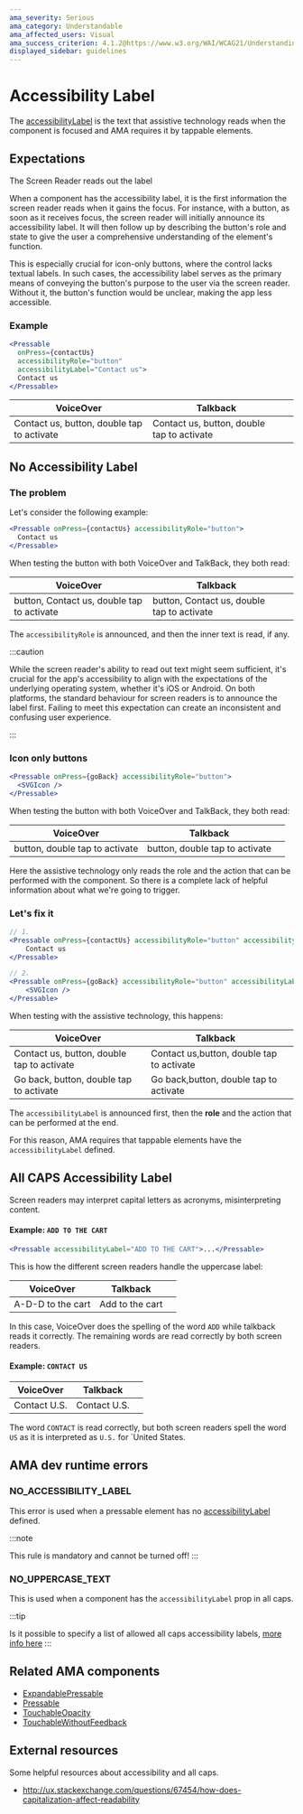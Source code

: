 ```yaml
---
ama_severity: Serious
ama_category: Understandable
ama_affected_users: Visual
ama_success_criterion: 4.1.2@https://www.w3.org/WAI/WCAG21/Understanding/name-role-value.html
displayed_sidebar: guidelines
---
```


# Accessibility Label

<AMASection />

The [accessibilityLabel](https://reactnative.dev/docs/accessibility#accessibilitylabel) is the text that assistive technology reads when the component is focused and AMA requires it by tappable elements.

## Expectations

<ScreenReader>
    <When title="The user focuses the component">
        <Then noChildren>The Screen Reader reads out the label</Then>
    </When>
</ScreenReader>

When a component has the accessibility label, it is the first information the screen reader reads when it gains the focus.
For instance, with a button, as soon as it receives focus, the screen reader will initially announce its accessibility label. It will then follow up by describing the button's role and state to give the user a comprehensive understanding of the element's function.

This is especially crucial for icon-only buttons, where the control lacks textual labels. In such cases, the accessibility label serves as the primary means of conveying the button's purpose to the user via the screen reader. Without it, the button's function would be unclear, making the app less accessible.

### Example

```jsx {1-3,5-7}
<Pressable
  onPress={contactUs}
  accessibilityRole="button"
  accessibilityLabel="Contact us">
  Contact us
</Pressable>
```

| VoiceOver                                  | Talkback                                   |          |
| ------------------------------------------ | ------------------------------------------ | -------- |
| Contact us, button, double tap to activate | Contact us, button, double tap to activate | <Good /> |

## No Accessibility Label

<Serious label dot />

### The problem

Let's consider the following example:

```jsx
<Pressable onPress={contactUs} accessibilityRole="button">
  Contact us
</Pressable>
```

When testing the button with both VoiceOver and TalkBack, they both read:

| VoiceOver                                  | Talkback                                   |           |
| ------------------------------------------ | ------------------------------------------ | --------- |
| button, Contact us, double tap to activate | button, Contact us, double tap to activate | <Wrong /> |

The `accessibilityRole` is announced, and then the inner text is read, if any.

:::caution

While the screen reader's ability to read out text might seem sufficient, it's crucial for the app's accessibility to align with the expectations of the underlying operating system, whether it's iOS or Android. On both platforms, the standard behaviour for screen readers is to announce the label first. Failing to meet this expectation can create an inconsistent and confusing user experience.

:::

### Icon only buttons

<Critical label dot padding />

```jsx
<Pressable onPress={goBack} accessibilityRole="button">
  <SVGIcon />
</Pressable>
```

When testing the button with both VoiceOver and TalkBack, they both read:

| VoiceOver                      | Talkback                       |           |
| ------------------------------ | ------------------------------ | --------- |
| button, double tap to activate | button, double tap to activate | <Wrong /> |

Here the assistive technology only reads the role and the action that can be performed with the component. So there is a complete lack of helpful information about what we're going to trigger.

### Let's fix it

```jsx
// 1.
<Pressable onPress={contactUs} accessibilityRole="button" accessibilityLabel="Contact US">
    Contact us
</Pressable>

// 2.
<Pressable onPress={goBack} accessibilityRole="button" accessibilityLabel="Go back">
    <SVGIcon />
</Pressable>
```

When testing with the assistive technology, this happens:

| VoiceOver                                  | Talkback                                  |          |
| ------------------------------------------ | ----------------------------------------- | -------- |
| Contact us, button, double tap to activate | Contact us,button, double tap to activate | <Good /> |
| Go back, button, double tap to activate    | Go back,button, double tap to activate    | <Good /> |

The `accessibilityLabel` is announced first, then the **role** and the action that can be performed at the end.

For this reason, AMA requires that tappable elements have the `accessibilityLabel` defined.

## All CAPS Accessibility Label

<Warning label dot padding />

Screen readers may interpret capital letters as acronyms, misinterpreting content.

#### Example: `ADD TO THE CART`

```jsx
<Pressable accessibilityLabel="ADD TO THE CART">...</Pressable>
```

This is how the different screen readers handle the uppercase label:

| VoiceOver         | Talkback        |           |
| ----------------- | --------------- | --------- |
| A-D-D to the cart | Add to the cart | <Wrong /> |

In this case, VoiceOver does the spelling of the word `ADD` while talkback reads it correctly.
The remaining words are read correctly by both screen readers.

#### Example: `CONTACT US`

| VoiceOver    | Talkback     |           |
| ------------ | ------------ | --------- |
| Contact U.S. | Contact U.S. | <Wrong /> |

The word `CONTACT` is read correctly, but both screen readers spell the word `US` as it is interpreted as `U.S.` for `United States.

## AMA dev runtime errors <DevOnly />

### NO_ACCESSIBILITY_LABEL <Must />

This error is used when a pressable element has no [accessibilityLabel](https://reactnative.dev/docs/accessibility#accessibilitylabel) defined.

:::note

This rule is mandatory and cannot be turned off!
:::

### NO_UPPERCASE_TEXT <Should />

This is used when a component has the `accessibilityLabel` prop in all caps.

:::tip

Is it possible to specify a list of allowed all caps accessibility labels, [more info here](/guidelines/guidelines.md)
:::

## Related AMA components

- [ExpandablePressable](/core/components/expandablepressable)
- [Pressable](/core/components/pressable)
- [TouchableOpacity](/core/components/touchableopacity)
- [TouchableWithoutFeedback](/core/components/TouchableWithoutFeedback)

## External resources

Some helpful resources about accessibility and all caps.

- http://ux.stackexchange.com/questions/67454/how-does-capitalization-affect-readability
